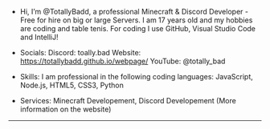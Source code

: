 -  Hi, I’m @TotallyBadd, a professional Minecraft & Discord Developer - Free for hire on big or large Servers. I am 17 years old and my hobbies are coding and table tenis.  For coding I use GitHub, Visual Studio Code and IntelliJ!
  
- Socials:
Discord: toally.bad
Website: https://totallybadd.github.io/webpage/ 
YouTube: @totally_bad

- Skills:
I am professional in the following coding languages: 
JavaScript, Node.js, HTML5, CSS3, Python

- Services:
Minecraft Developement, Discord Developement (More information on the website)
--------------------------------------------------------------------------------------------------------------------------------------------------------------------------------------------------------------------------------------
